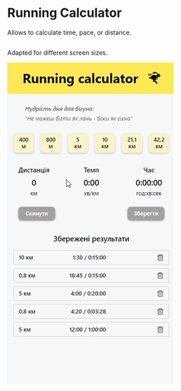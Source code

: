 # Running Calculator

Allows to calculate time, pace, or distance.

##


Adapted for different screen sizes.

![screen](./assets/mobile.jpg)
